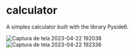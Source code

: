 # calculator

  A simples calculator built with the library Pyside6.
  
  ![Captura de tela 2023-04-22 192038](https://user-images.githubusercontent.com/69973642/233809960-9038f68a-a98b-489f-92bf-2135d7e3c614.png)
![Captura de tela 2023-04-22 192336](https://user-images.githubusercontent.com/69973642/233810119-0468e2ea-63a4-49c2-9eca-1523538a8beb.png)
